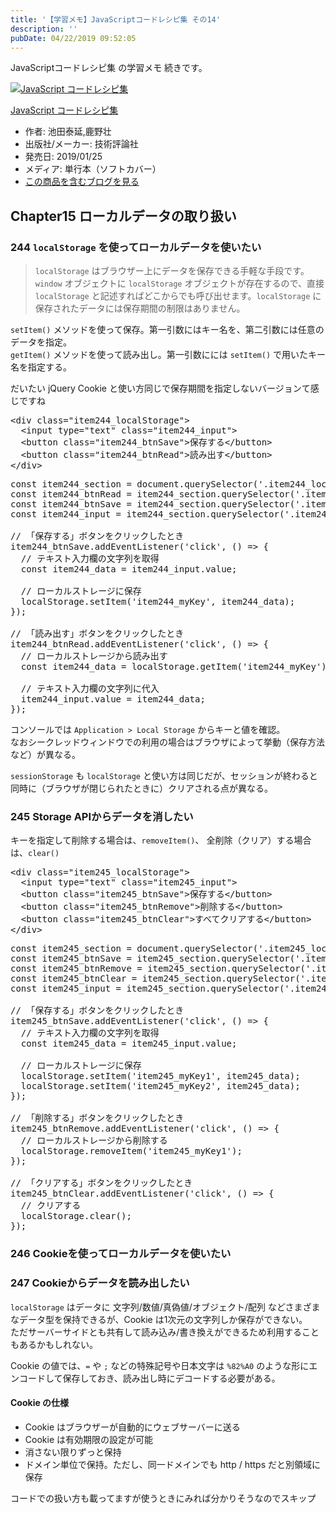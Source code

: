 ```yaml
---
title: '【学習メモ】JavaScriptコードレシピ集 その14'
description: ''
pubDate: 04/22/2019 09:52:05
---
```


<p>JavaScriptコードレシピ集 の学習メモ 続きです。</p>

<p><div class="hatena-asin-detail"><a href="http://www.amazon.co.jp/exec/obidos/ASIN/4297103680/hatena-blog-22/"><img src="https://cdn-ak.f.st-hatena.com/images/fotolife/j/jotaki/20190726/20190726111820.jpg" class="hatena-asin-detail-image" alt="JavaScript コードレシピ集" title="JavaScript コードレシピ集"></a><div class="hatena-asin-detail-info"><p class="hatena-asin-detail-title"><a href="http://www.amazon.co.jp/exec/obidos/ASIN/4297103680/hatena-blog-22/">JavaScript コードレシピ集</a></p><ul><li><span class="hatena-asin-detail-label">作者:</span> 池田泰延,鹿野壮</li><li><span class="hatena-asin-detail-label">出版社/メーカー:</span> 技術評論社</li><li><span class="hatena-asin-detail-label">発売日:</span> 2019/01/25</li><li><span class="hatena-asin-detail-label">メディア:</span> 単行本（ソフトカバー）</li><li><a href="http://d.hatena.ne.jp/asin/4297103680/hatena-blog-22" target="_blank">この商品を含むブログを見る</a></li></ul></div><div class="hatena-asin-detail-foot"></div></div></p>

<h2>Chapter15 ローカルデータの取り扱い</h2>

<h3>244 <code>localStorage</code> を使ってローカルデータを使いたい</h3>

<blockquote><p> <code>localStorage</code> はブラウザー上にデータを保存できる手軽な手段です。<code>window</code> オブジェクトに <code>localStorage</code> オブジェクトが存在するので、直接 <code>localStorage</code> と記述すればどこからでも呼び出せます。<code>localStorage</code> に保存されたデータには保存期間の制限はありません。</p></blockquote>

<p><code>setItem()</code> メソッドを使って保存。第一引数にはキー名を、第二引数には任意のデータを指定。<br/>
<code>getItem()</code> メソッドを使って読み出し。第一引数にには <code>setItem()</code> で用いたキー名を指定する。</p>

<p>だいたい jQuery Cookie と使い方同じで保存期間を指定しないバージョンて感じですね</p>

<pre class="code lang-html" data-lang="html" data-unlink><span class="synIdentifier">&lt;</span><span class="synStatement">div</span><span class="synIdentifier"> </span><span class="synType">class</span><span class="synIdentifier">=</span><span class="synConstant">&quot;item244_localStorage&quot;</span><span class="synIdentifier">&gt;</span>
  <span class="synIdentifier">&lt;</span><span class="synStatement">input</span><span class="synIdentifier"> </span><span class="synType">type</span><span class="synIdentifier">=</span><span class="synConstant">&quot;text&quot;</span><span class="synIdentifier"> </span><span class="synType">class</span><span class="synIdentifier">=</span><span class="synConstant">&quot;item244_input&quot;</span><span class="synIdentifier">&gt;</span>
  <span class="synIdentifier">&lt;</span><span class="synStatement">button</span><span class="synIdentifier"> </span><span class="synType">class</span><span class="synIdentifier">=</span><span class="synConstant">&quot;item244_btnSave&quot;</span><span class="synIdentifier">&gt;</span>保存する<span class="synIdentifier">&lt;/</span><span class="synStatement">button</span><span class="synIdentifier">&gt;</span>
  <span class="synIdentifier">&lt;</span><span class="synStatement">button</span><span class="synIdentifier"> </span><span class="synType">class</span><span class="synIdentifier">=</span><span class="synConstant">&quot;item244_btnRead&quot;</span><span class="synIdentifier">&gt;</span>読み出す<span class="synIdentifier">&lt;/</span><span class="synStatement">button</span><span class="synIdentifier">&gt;</span>
<span class="synIdentifier">&lt;/</span><span class="synStatement">div</span><span class="synIdentifier">&gt;</span>
</pre>

<pre class="code lang-javascript" data-lang="javascript" data-unlink><span class="synStatement">const</span> item244_section = <span class="synStatement">document</span>.querySelector(<span class="synConstant">'.item244_localStorage'</span>);
<span class="synStatement">const</span> item244_btnRead = item244_section.querySelector(<span class="synConstant">'.item244_btnRead'</span>);
<span class="synStatement">const</span> item244_btnSave = item244_section.querySelector(<span class="synConstant">'.item244_btnSave'</span>);
<span class="synStatement">const</span> item244_input = item244_section.querySelector(<span class="synConstant">'.item244_input'</span>);

<span class="synComment">// 「保存する」ボタンをクリックしたとき</span>
item244_btnSave.addEventListener(<span class="synConstant">'click'</span>, () =&gt; <span class="synIdentifier">{</span>
  <span class="synComment">// テキスト入力欄の文字列を取得</span>
  <span class="synStatement">const</span> item244_data = item244_input.value;

  <span class="synComment">// ローカルストレージに保存</span>
  localStorage.setItem(<span class="synConstant">'item244_myKey'</span>, item244_data);
<span class="synIdentifier">}</span>);

<span class="synComment">// 「読み出す」ボタンをクリックしたとき</span>
item244_btnRead.addEventListener(<span class="synConstant">'click'</span>, () =&gt; <span class="synIdentifier">{</span>
  <span class="synComment">// ローカルストレージから読み出す</span>
  <span class="synStatement">const</span> item244_data = localStorage.getItem(<span class="synConstant">'item244_myKey'</span>);

  <span class="synComment">// テキスト入力欄の文字列に代入</span>
  item244_input.value = item244_data;
<span class="synIdentifier">}</span>);
</pre>

<p>コンソールでは <code>Application &gt; Local Storage</code> からキーと値を確認。<br/>
なおシークレッドウィンドウでの利用の場合はブラウザによって挙動（保存方法など）が異なる。</p>

<p><code>sessionStorage</code> も <code>localStorage</code> と使い方は同じだが、セッションが終わると同時に（ブラウザが閉じられたときに）クリアされる点が異なる。</p>

<h3>245 Storage APIからデータを消したい</h3>

<p>キーを指定して削除する場合は、<code>removeItem()</code>、 全削除（クリア）する場合は、<code>clear()</code></p>

<pre class="code lang-html" data-lang="html" data-unlink><span class="synIdentifier">&lt;</span><span class="synStatement">div</span><span class="synIdentifier"> </span><span class="synType">class</span><span class="synIdentifier">=</span><span class="synConstant">&quot;item245_localStorage&quot;</span><span class="synIdentifier">&gt;</span>
  <span class="synIdentifier">&lt;</span><span class="synStatement">input</span><span class="synIdentifier"> </span><span class="synType">type</span><span class="synIdentifier">=</span><span class="synConstant">&quot;text&quot;</span><span class="synIdentifier"> </span><span class="synType">class</span><span class="synIdentifier">=</span><span class="synConstant">&quot;item245_input&quot;</span><span class="synIdentifier">&gt;</span>
  <span class="synIdentifier">&lt;</span><span class="synStatement">button</span><span class="synIdentifier"> </span><span class="synType">class</span><span class="synIdentifier">=</span><span class="synConstant">&quot;item245_btnSave&quot;</span><span class="synIdentifier">&gt;</span>保存する<span class="synIdentifier">&lt;/</span><span class="synStatement">button</span><span class="synIdentifier">&gt;</span>
  <span class="synIdentifier">&lt;</span><span class="synStatement">button</span><span class="synIdentifier"> </span><span class="synType">class</span><span class="synIdentifier">=</span><span class="synConstant">&quot;item245_btnRemove&quot;</span><span class="synIdentifier">&gt;</span>削除する<span class="synIdentifier">&lt;/</span><span class="synStatement">button</span><span class="synIdentifier">&gt;</span>
  <span class="synIdentifier">&lt;</span><span class="synStatement">button</span><span class="synIdentifier"> </span><span class="synType">class</span><span class="synIdentifier">=</span><span class="synConstant">&quot;item245_btnClear&quot;</span><span class="synIdentifier">&gt;</span>すべてクリアする<span class="synIdentifier">&lt;/</span><span class="synStatement">button</span><span class="synIdentifier">&gt;</span>
<span class="synIdentifier">&lt;/</span><span class="synStatement">div</span><span class="synIdentifier">&gt;</span>
</pre>

<pre class="code lang-javascript" data-lang="javascript" data-unlink><span class="synStatement">const</span> item245_section = <span class="synStatement">document</span>.querySelector(<span class="synConstant">'.item245_localStorage'</span>);
<span class="synStatement">const</span> item245_btnSave = item245_section.querySelector(<span class="synConstant">'.item245_btnSave'</span>);
<span class="synStatement">const</span> item245_btnRemove = item245_section.querySelector(<span class="synConstant">'.item245_btnRemove'</span>);
<span class="synStatement">const</span> item245_btnClear = item245_section.querySelector(<span class="synConstant">'.item245_btnClear'</span>);
<span class="synStatement">const</span> item245_input = item245_section.querySelector(<span class="synConstant">'.item245_input'</span>);

<span class="synComment">// 「保存する」ボタンをクリックしたとき</span>
item245_btnSave.addEventListener(<span class="synConstant">'click'</span>, () =&gt; <span class="synIdentifier">{</span>
  <span class="synComment">// テキスト入力欄の文字列を取得</span>
  <span class="synStatement">const</span> item245_data = item245_input.value;

  <span class="synComment">// ローカルストレージに保存</span>
  localStorage.setItem(<span class="synConstant">'item245_myKey1'</span>, item245_data);
  localStorage.setItem(<span class="synConstant">'item245_myKey2'</span>, item245_data);
<span class="synIdentifier">}</span>);

<span class="synComment">// 「削除する」ボタンをクリックしたとき</span>
item245_btnRemove.addEventListener(<span class="synConstant">'click'</span>, () =&gt; <span class="synIdentifier">{</span>
  <span class="synComment">// ローカルストレージから削除する</span>
  localStorage.removeItem(<span class="synConstant">'item245_myKey1'</span>);
<span class="synIdentifier">}</span>);

<span class="synComment">// 「クリアする」ボタンをクリックしたとき</span>
item245_btnClear.addEventListener(<span class="synConstant">'click'</span>, () =&gt; <span class="synIdentifier">{</span>
  <span class="synComment">// クリアする</span>
  localStorage.clear();
<span class="synIdentifier">}</span>);
</pre>

<h3>246 Cookieを使ってローカルデータを使いたい</h3>

<h3>247 Cookieからデータを読み出したい</h3>

<p><code>localStorage</code> はデータに 文字列/数値/真偽値/オブジェクト/配列 などさまざまなデータ型を保持できるが、Cookie は1次元の文字列しか保存ができない。<br/>
ただサーバーサイドとも共有して読み込み/書き換えができるため利用することもあるかもしれない。</p>

<p>Cookie の値では、<code>=</code> や <code>;</code> などの特殊記号や日本文字は <code>%82%A0</code> のような形にエンコードして保存しておき、読み出し時にデコードする必要がある。</p>

<h4>Cookie の仕様</h4>

<ul>
<li>Cookie はブラウザーが自動的にウェブサーバーに送る</li>
<li>Cookie は有効期限の設定が可能</li>
<li>消さない限りずっと保持</li>
<li>ドメイン単位で保持。ただし、同一ドメインでも http / https だと別領域に保存</li>
</ul>

<p>コードでの扱い方も載ってますが使うときにみれば分かりそうなのでスキップ</p>
